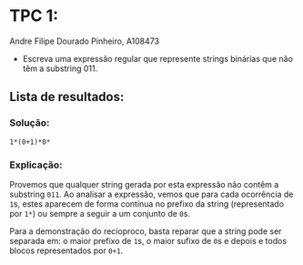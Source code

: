 # TPC 1:
Andre Filipe Dourado Pinheiro, A108473

 - Escreva uma expressão regular que represente strings binárias que não têm a substring 011.

## Lista de resultados:

### Solução:
```regex
1*(0+1)*0*
```

### Explicação:

Provemos que qualquer string gerada por esta expressão não contêm a substring `011`. Ao analisar a expressão, vemos que para cada ocorrência de `1`s, estes aparecem de forma contínua no prefixo da string (representado por `1*`) ou sempre a seguir a um conjunto de `0`s. 

Para a demonstração do recíoproco, basta reparar que a string pode ser separada em: o maior prefixo de `1`s, o maior sufixo de `0`s e depois e todos blocos representados por `0+1`.